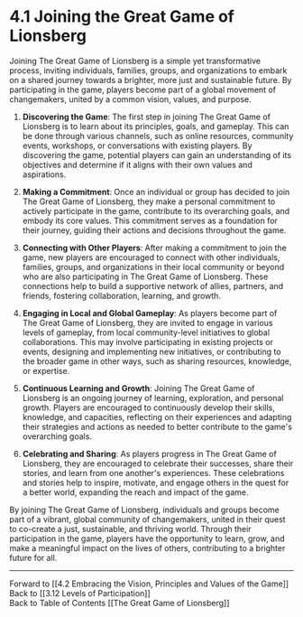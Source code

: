 # 4.1 Joining the Great Game of Lionsberg

Joining The Great Game of Lionsberg is a simple yet transformative process, inviting individuals, families, groups, and organizations to embark on a shared journey towards a brighter, more just and sustainable future. By participating in the game, players become part of a global movement of changemakers, united by a common vision, values, and purpose.

1.  **Discovering the Game**: The first step in joining The Great Game of Lionsberg is to learn about its principles, goals, and gameplay. This can be done through various channels, such as online resources, community events, workshops, or conversations with existing players. By discovering the game, potential players can gain an understanding of its objectives and determine if it aligns with their own values and aspirations.
    
2.  **Making a Commitment**: Once an individual or group has decided to join The Great Game of Lionsberg, they make a personal commitment to actively participate in the game, contribute to its overarching goals, and embody its core values. This commitment serves as a foundation for their journey, guiding their actions and decisions throughout the game.
    
3.  **Connecting with Other Players**: After making a commitment to join the game, new players are encouraged to connect with other individuals, families, groups, and organizations in their local community or beyond who are also participating in The Great Game of Lionsberg. These connections help to build a supportive network of allies, partners, and friends, fostering collaboration, learning, and growth.
    
4.  **Engaging in Local and Global Gameplay**: As players become part of The Great Game of Lionsberg, they are invited to engage in various levels of gameplay, from local community-level initiatives to global collaborations. This may involve participating in existing projects or events, designing and implementing new initiatives, or contributing to the broader game in other ways, such as sharing resources, knowledge, or expertise.
    
5.  **Continuous Learning and Growth**: Joining The Great Game of Lionsberg is an ongoing journey of learning, exploration, and personal growth. Players are encouraged to continuously develop their skills, knowledge, and capacities, reflecting on their experiences and adapting their strategies and actions as needed to better contribute to the game's overarching goals.
    
6.  **Celebrating and Sharing**: As players progress in The Great Game of Lionsberg, they are encouraged to celebrate their successes, share their stories, and learn from one another's experiences. These celebrations and stories help to inspire, motivate, and engage others in the quest for a better world, expanding the reach and impact of the game.
    

By joining The Great Game of Lionsberg, individuals and groups become part of a vibrant, global community of changemakers, united in their quest to co-create a just, sustainable, and thriving world. Through their participation in the game, players have the opportunity to learn, grow, and make a meaningful impact on the lives of others, contributing to a brighter future for all.

____

Forward to [[4.2 Embracing the Vision, Principles and Values of the Game]]    
Back to [[3.12 Levels of Participation]]  
Back to Table of Contents [[The Great Game of Lionsberg]]  